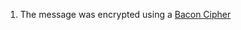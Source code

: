 1. The message was encrypted using a [Bacon Cipher]( https://en.wikipedia.org/wiki/Bacon%27s_cipher)
